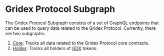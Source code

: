 # Gridex Protocol Subgraph

The Gridex Protocol Subgraph consists of a set of GraphQL endpoints that can be used to query data related
to the Gridex Protocol. Currently, there are two subgraphs:

1. [Core](https://github.com/GridexProtocol/subgraph/subgraphs/core): Tracks all data related to the Gridex Protocol core contracts.
2. [Holder](https://github.com/GridexProtocol/subgraph/subgraphs/holder): Tracks all holders of [GDX](https://arbiscan.io/token/0x2F27118E3D2332aFb7d165140Cf1bB127eA6975d) tokens.
